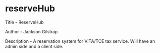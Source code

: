 # reserveHub
Title - ReserveHub

Author - Jackson Gilstrap

Description - A reservation system for VITA/TCE tax service. Will have an admin side and a client side. 
